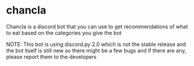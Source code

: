 # chancla

Chancla is a discord bot that you can use to get recommendations of what to eat based on the categories you give the bot

NOTE: This bot is using discord.py 2.0 which is not the stable release and the bot itself is still new so there might be a few bugs and if there are any, please report them to the developers
